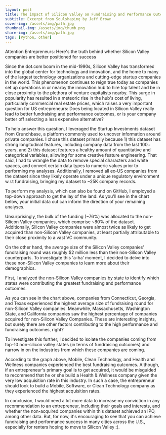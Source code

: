 ```yaml
---
layout: post
title: The impact of Silicon Valley on Fundraising and Performance Outcomes
subtitle: Excerpt from Soulshaping by Jeff Brown
cover-img: /assets/img/path.jpg
thumbnail-img: /assets/img/thumb.png
share-img: /assets/img/path.jpg
tags: [Python, other]
---
```

Attention Entrepreneurs: Here's the truth behind whether Silicon Valley companies are better positioned  for success

Since the dot.com boom in the mid-1990s, Silicon Valley has transformed into the global center for technology and innovation, and the home to many of the largest technology organizations and cutting-edge startup companies in the world. This phenomenon continues to reign true today as companies set up operations in or nearby the innovation hub to hire top talent and be in close proximity to the plethora of venture capitalists nearby. This surge in popularity has resulted in a meteoric rise in the hub's cost of living, particularly commercial real estate prices, which raises a very important question for US entrepreneurs: Does being located in Silicon Valley really lead to better fundraising and performance outcomes, or is your company better off selecting a less expensive alternative?

To help answer this question, I leveraged the Startup Investments dataset from Crunchbase, a platform commonly used to uncover information around private companies. I chose this dataset primarily because 1) this dataset has strong longitudinal features, including company data from the last 100+ years, and 2) this dataset features a healthy amount of quantitative and categorical variables, allowing for some creative feature engineering. That said, I had to wrangle the data to remove special characters and white spaces, and convert certain data types to numeric values prior to performing my analyses. Additionally, I removed all ex-US companies from the dataset since they likely operate under a unique regulatory environment w.r.t fundraising, bringing my dataset to ~25K company records.

To perform my analysis, which can also be found on GitHub, I employed a top-down approach to get the lay of the land. As you'll see in the chart below, your initial data cut can inform the direction of your remaining analyses.

Unsurprisingly, the bulk of the funding (~76%) was allocated to the non-Silicon Valley companies, which comprise ~80% of the dataset. Additionally, Silicon Valley companies were almost twice as likely to get acquired than non-Silicon Valley companies, at least partially attributable to their close proximity to a vast VC community.

On the other hand, the average size of the Silicon Valley companies' fundraising round was roughly $2 million less than their non-Silicon Valley counterparts. To investigate this 'a-ha' moment, I decided to delve into these non-Silicon Valley companies to learn more about their demographics.

First, I analyzed the non-Silicon Valley companies by state to identify which states were contributing the greatest fundraising and performance outcomes.

As you can see in the chart above, companies from Connecticut, Georgia, and Texas experienced the highest average size of fundraising round for non-Silicon Valley companies. Meanwhile, Massachusetts, Washington State, and California companies saw the highest percentage of companies acquired for non-Silicon Valley Companies. These are interesting insights, but surely there are other factors contributing to the high performance and fundraising outcomes, right?

To investigate this further, I decided to isolate the companies coming from top-10 non-silicon valley states (in terms of fundraising outcomes) and narrow in on the industries from which these companies are coming.

According to the graph above, Mobile, Clean Technology, and Health and Wellness companies experienced the best fundraising outcomes. Although, if an entrepreneur's primary goal is to get acquired, it would be misguided to recommend that he or she build a Health & Wellness company given the very low acquisition rate in this industry. In such a case, the entrepreneur should look to build a Mobile, Software, or Clean Technology company as they experienced the highest acquisition rates.

In conclusion, I would need a lot more data to increase my conviction in any recommendation to an entrepreneur, including their goals and interests, and whether the non-acquired companies within this dataset achieved an IPO, among other data. But, for now, it's encouraging to see that you can achieve fundraising and performance success in many cities across the U.S., especially for renters hoping to move to Silicon Valley :).
